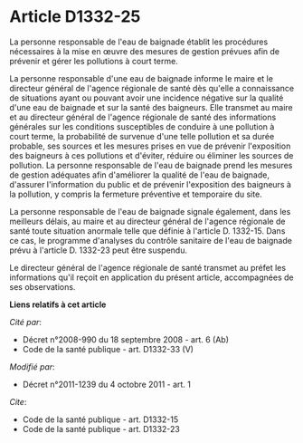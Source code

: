# Article D1332-25

La personne responsable de l'eau de baignade établit les procédures nécessaires à la mise en œuvre des mesures de gestion
prévues afin de prévenir et gérer les pollutions à court terme. 

La personne responsable d'une eau de baignade informe le maire et le directeur général de l'agence régionale de santé dès
qu'elle a connaissance de situations ayant ou pouvant avoir une incidence négative sur la qualité d'une eau de baignade et
sur la santé des baigneurs. Elle transmet au maire et au directeur général de l'agence régionale de santé des informations
générales sur les conditions susceptibles de conduire à une pollution à court terme, la probabilité de survenue d'une telle
pollution et sa durée probable, ses sources et les mesures prises en vue de prévenir l'exposition des baigneurs à ces
pollutions et d'éviter, réduire ou éliminer les sources de pollution. La personne responsable de l'eau de baignade prend les
mesures de gestion adéquates afin d'améliorer la qualité de l'eau de baignade, d'assurer l'information du public et de
prévenir l'exposition des baigneurs à la pollution, y compris la fermeture préventive et temporaire du site. 

La personne responsable de l'eau de baignade signale également, dans les meilleurs délais, au maire et au directeur général
de l'agence régionale de santé toute situation anormale telle que définie à l'article D. 1332-15. Dans ce cas, le programme
d'analyses du contrôle sanitaire de l'eau de baignade prévu à l'article D. 1332-23 peut être suspendu.

Le directeur général de l'agence régionale de santé transmet au préfet les informations qu'il reçoit en application du
présent article, accompagnées de ses observations.

**Liens relatifs à cet article**

_Cité par_:

  - Décret n°2008-990 du 18 septembre 2008 - art. 6 (Ab)
  - Code de la santé publique - art. D1332-33 (V)

_Modifié par_:

  - Décret n°2011-1239 du 4 octobre 2011 - art. 1

_Cite_:

  - Code de la santé publique - art. D1332-15
  - Code de la santé publique - art. D1332-23
